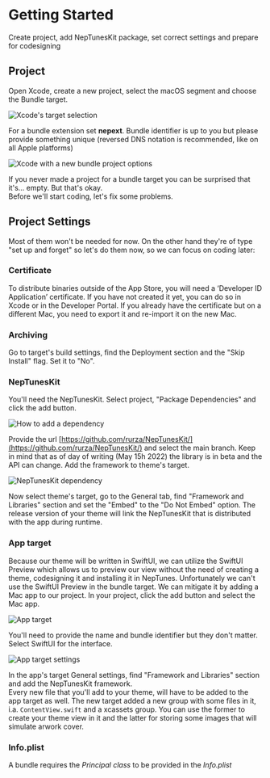 # Getting Started

Create project, add NepTunesKit package, set correct settings and prepare for codesigning 

## Project

Open Xcode, create a new project, select the macOS segment and choose the Bundle target. 

![Xcode's target selection](project)

For a bundle extension set **nepext**. Bundle identifier is up to you but please provide something unique (reversed DNS notation is recommended, like on all Apple platforms)

![Xcode with a new bundle project options](project-options)

If you never made a project for a bundle target you can be surprised that it's... empty. But that's okay.  
Before we'll start coding, let's fix some problems.

## Project Settings

Most of them won't be needed for now. On the other hand they're of type "set up and forget" so let's do them now, so we can focus on coding later:

### Certificate
To distribute binaries outside of the App Store, you will need a ‘Developer ID Application’ certificate. If you have not created it yet, you can do so in Xcode or in the Developer Portal. If you already have the certificate but on a different Mac, you need to export it and re-import it on the new Mac.

### Archiving
Go to target's build settings, find the Deployment section and the "Skip Install" flag. Set it to "No".

### NepTunesKit
You'll need the NepTunesKit. Select project, "Package Dependencies" and click the add button.

![How to add a dependency](add-dependency)

Provide the url [https://github.com/rurza/NepTunesKit/](https://github.com/rurza/NepTunesKit/) and select the main branch. Keep in mind that as of day of writing (May 15h 2022) the library is in beta and the API can change. Add the framework to theme's target.

![NepTunesKit dependency](choose-package)

Now select theme's target, go to the General tab, find "Framework and Libraries" section and set the "Embed" to the "Do Not Embed" option. The release version of your theme will link the NepTunesKit that is distributed with the app during runtime.

### App target
Because our theme will be written in SwiftUI, we can utilize the SwiftUI Preview which allows us to preview our view without the need of creating a theme, codesigning it and installing it in NepTunes. Unfortunately we can't use the SwiftUI Preview in the bundle target. We can mitigate it by adding a Mac app to our project.
In your project, click the add button and select the Mac app.

![App target](app-target)

You'll need to provide the name and bundle identifier but they don't matter. Select SwiftUI for the interface.

![App target settings](app-target-name)

In the app's target General settings, find "Framework and Libraries" section and add the NepTunesKit framework.  
Every new file that you'll add to your theme, will have to be added to the app target as well. The new target added a new group with some files in it, i.a. `ContentView.swift` and a xcassets group. You can use the former to create your theme view in it and the latter for storing some images that will simulate arwork cover.

### Info.plist

A bundle requires the *Principal class* to be provided in the *Info.plist*
